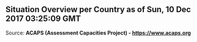 ## Situation Overview per Country as of Sun, 10 Dec 2017 03:25:09 GMT

Source: **ACAPS (Assessment Capacities Project) - https://www.acaps.org**